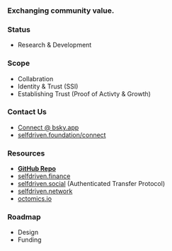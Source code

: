 ### Exchanging community value.

### Status
- Research & Development

### Scope
- Collabration
- Identity & Trust (SSI)
- Establishing Trust (Proof of Activty & Growth)

### Contact Us
- [Connect @ bsky.app](https://bsky.app/profile/markbyers.selfdriven.social)
- [selfdriven.foundation/connect](https://selfdriven.fyi/connect)

### Resources
- **[GitHub Repo](https://github.com/selfdriven-foundation/selfdriven-exchange)**
- [selfdriven.finance](https://selfdriven.finance)
- [selfdriven.social](https://selfdriven.social) (Authenticated Transfer Protocol)
- [selfdriven.network](https://selfdriven.network)
- [octomics.io](https://octomics.io)

### Roadmap
- Design 
- Funding
